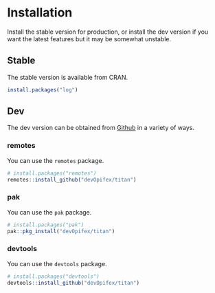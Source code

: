 # Installation

Install the stable version for production, or install the dev version if you want the latest features but it may be somewhat unstable.

## Stable

The stable version is available from CRAN.

```r
install.packages("log")
```

## Dev

The dev version can be obtained from [Github](https://github.com/devOpifex/log) in a variety of ways.

### remotes

You can use the `remotes` package.

```r
# install.packages("remotes")
remotes::install_github("devOpifex/titan")
```

### pak

You can use the `pak` package.

```r
# install.packages("pak")
pak::pkg_install("devOpifex/titan")
```

### devtools

You can use the `devtools` package.

```r
# install.packages("devtools")
devtools::install_github("devOpifex/titan")
```

